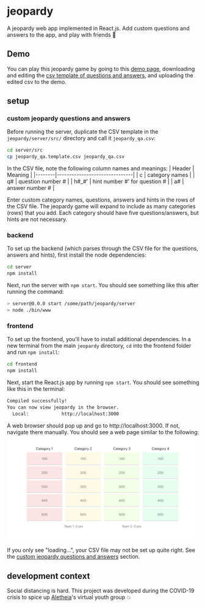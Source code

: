 # jeopardy
A jeopardy web app implemented in React.js. Add custom questions and answers to the app, and play with friends :tada:

## Demo
You can play this jeopardy game by going to this [demo page](https://jessvb.github.io/jeopardy/), downloading and editing the [csv template of questions and answers](https://github.com/jessvb/jeopardy/blob/static-upload-csv/src/jeopardy_qa.template.csv), and uploading the edited csv to the demo.

## setup
### custom jeopardy questions and answers
Before running the server, duplicate the CSV template in the `jeopardy/server/src/` directory and call it `jeopardy_qa.csv`:
```bash
cd server/src
cp jeopardy_qa.template.csv jeopardy_qa.csv
```
In the CSV file, note the following column names and meanings:
| Header | Meaning                       |
|--------|-------------------------------|
| c      | category names                |
| q#     | question number #             |
| h#_#'  | hint number #' for question # |
| a#     | answer number #               |

Enter custom category names, questions, answers and hints in the rows of the CSV file. The jeopardy game will expand to include as many categories (rows) that you add. Each category should have five questions/answers, but hints are not necessary.

### backend
To set up the backend (which parses through the CSV file for the questions, answers and hints), first install the node dependencies:
```bash
cd server
npm install
```
Next, run the server with `npm start`. You should see something like this after running the command:
```bash
> server@0.0.0 start /some/path/jeopardy/server
> node ./bin/www
```

### frontend
To set up the frontend, you'll have to install additional dependencies. In a new terminal from the main `jeopardy` directory, `cd` into the frontend folder and run `npm install`:
```bash
cd frontend
npm install
```
Next, start the React.js app by running `npm start`. You should see something like this in the terminal:
```bash
Compiled successfully!
You can now view jeopardy in the browser.
  Local:            http://localhost:3000
```
A web browser should pop up and go to http://localhost:3000. If not, navigate there manually. You should see a web page similar to the following:
![jeopardy web app screenshot](https://github.com/jessvb/jeopardy/blob/master/jeopardy_example_screenshot.png)

If you only see "loading...", your CSV file may not be set up quite right. See the [custom jeopardy questions and answers](#custom-jeopardy-questions-and-answers) section.

## development context
Social distancing is hard. This project was developed during the COVID-19 crisis to spice up [Aletheia](https://www.aletheia.org/)'s virtual youth group :collision:
